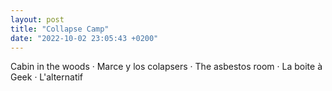 ```yaml
---
layout: post
title: "Collapse Camp"
date: "2022-10-02 23:05:43 +0200"
---
```


Cabin in the woods · Marce y los colapsers · The asbestos room ·
La boite à Geek · L'alternatif

